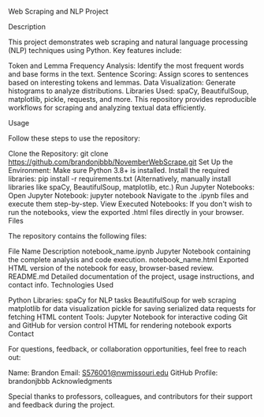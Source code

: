 Web Scraping and NLP Project

Description

This project demonstrates web scraping and natural language processing (NLP) techniques using Python. Key features include:

Token and Lemma Frequency Analysis: Identify the most frequent words and base forms in the text.
Sentence Scoring: Assign scores to sentences based on interesting tokens and lemmas.
Data Visualization: Generate histograms to analyze distributions.
Libraries Used: spaCy, BeautifulSoup, matplotlib, pickle, requests, and more.
This repository provides reproducible workflows for scraping and analyzing textual data efficiently.

Usage

Follow these steps to use the repository:

Clone the Repository:
git clone https://github.com/brandonjbbb/NovemberWebScrape.git
Set Up the Environment:
Make sure Python 3.8+ is installed.
Install the required libraries:
pip install -r requirements.txt
(Alternatively, manually install libraries like spaCy, BeautifulSoup, matplotlib, etc.)
Run Jupyter Notebooks:
Open Jupyter Notebook:
jupyter notebook
Navigate to the .ipynb files and execute them step-by-step.
View Executed Notebooks:
If you don't wish to run the notebooks, view the exported .html files directly in your browser.
Files

The repository contains the following files:

File Name	Description
notebook_name.ipynb	Jupyter Notebook containing the complete analysis and code execution.
notebook_name.html	Exported HTML version of the notebook for easy, browser-based review.
README.md	Detailed documentation of the project, usage instructions, and contact info.
Technologies Used

Python Libraries:
spaCy for NLP tasks
BeautifulSoup for web scraping
matplotlib for data visualization
pickle for saving serialized data
requests for fetching HTML content
Tools:
Jupyter Notebook for interactive coding
Git and GitHub for version control
HTML for rendering notebook exports
Contact

For questions, feedback, or collaboration opportunities, feel free to reach out:

Name: Brandon
Email: S576001@nwmissouri.edu
GitHub Profile: brandonjbbb
Acknowledgments

Special thanks to professors, colleagues, and contributors for their support and feedback during the project.

